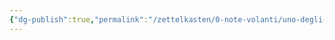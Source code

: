 ```yaml
---
{"dg-publish":true,"permalink":"/zettelkasten/0-note-volanti/uno-degli-approcci-piu-diffuso-e-quello-basato-sulle-cartelle/","tags":["note_volanti"]}
---
```


